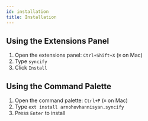 ```yaml
---
id: installation
title: Installation
---
```


## Using the Extensions Panel

1. Open the extensions panel: `Ctrl+Shift+X` (`⌘` on Mac)
2. Type `syncify`
3. Click `Install`

## Using the Command Palette

1. Open the command palette: `Ctrl+P` (`⌘` on Mac)
2. Type `ext install arnohovhannisyan.syncify`
3. Press `Enter` to install
